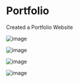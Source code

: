 # Portfolio
Created a Portfolio Website

![image](https://github.com/Bhuvaneshwari-H/Portfolio/assets/85927519/35af2a90-1998-4f93-ad9e-f2e13aa190b5)

![image](https://github.com/Bhuvaneshwari-H/Portfolio/assets/85927519/1121c7ab-05df-46de-bdef-68a7baf5912d)

![image](https://github.com/Bhuvaneshwari-H/Portfolio/assets/85927519/37f3d4e6-8e16-4188-a52b-4a563ac145d1)

![image](https://github.com/Bhuvaneshwari-H/Portfolio/assets/85927519/24948ee5-5000-418a-ba01-2ce037b284de)


